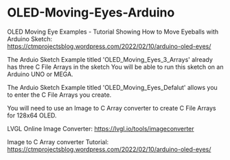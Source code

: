# OLED-Moving-Eyes-Arduino

OLED Moving Eye Examples - Tutorial Showing How to Move Eyeballs with Arduino Sketch: 
https://ctmprojectsblog.wordpress.com/2022/02/10/arduino-oled-eyes/

The Arduio Sketch Example titled 'OLED_Moving_Eyes_3_Arrays' already has three C File Arrays in the sketch
You will be able to run this sketch on an Arduino UNO or MEGA.

The Arduio Sketch Example titled 'OLED_Moving_Eyes_Defalut' allows you to enter the C File Arrays you create.

You will need to use an Image to C Array converter to create C File Arrays for 128x64 OLED.

LVGL Online Image Converter:
https://lvgl.io/tools/imageconverter

Image to C Array converter Tutorial: 
https://ctmprojectsblog.wordpress.com/2022/02/10/arduino-oled-eyes/
